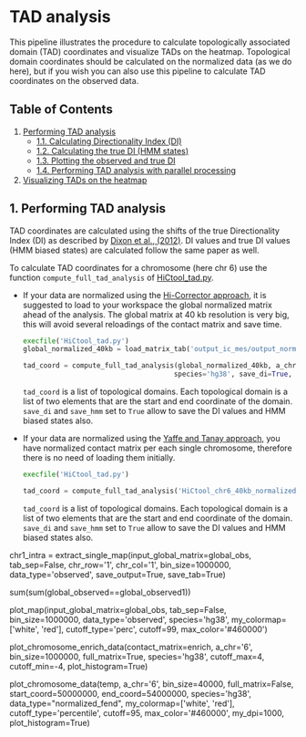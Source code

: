 # TAD analysis

This pipeline illustrates the procedure to calculate topologically associated domain (TAD) coordinates and visualize TADs on the heatmap. Topological domain coordinates should be calculated on the normalized data (as we do here), but if you wish you can also use this pipeline to calculate TAD coordinates on the observed data.

## Table of Contents

1. [Performing TAD analysis](#1-performing-tad-analysis)
   - [1.1. Calculating Directionality Index (DI)](#11-calculating-directionality-index)
   - [1.2. Calculating the true DI (HMM states)](#12-creating-the-fend-object)
   - [1.3. Plotting the observed and true DI](#13-plotting-the-observed-and-true-di)
   - [1.4. Performing TAD analysis with parallel processing](#14-performing-tad-analysis-with-parallel-processing)
2. [Visualizing TADs on the heatmap](#2-visualizing-tads-on-the-heatmap)

## 1. Performing TAD analysis

TAD coordinates are calculated using the shifts of the true Directionality Index (DI) as described by [Dixon et al., (2012)](http://www.nature.com/nature/journal/v485/n7398/abs/nature11082.html). DI values and true DI values (HMM biased states) are calculated follow the same paper as well.

To calculate TAD coordinates for a chromosome (here chr 6) use the function ``compute_full_tad_analysis`` of [HiCtool_tad.py](/scripts/HiCtool_tad.py).

- If your data are normalized using the [Hi-Corrector approach](https://github.com/Zhong-Lab-UCSD/HiCtool/blob/master/tutorial/normalization-matrix-balancing.md), it is suggested to load to your workspace the global normalized matrix ahead of the analysis. The global matrix at 40 kb resolution is very big, this will avoid several reloadings of the contact matrix and save time.
    ```Python
   execfile('HiCtool_tad.py')
   global_normalized_40kb = load_matrix_tab('output_ic_mes/output_normalized.txt')

   tad_coord = compute_full_tad_analysis(global_normalized_40kb, a_chr='6', isGlobal=True,
                                         species='hg38', save_di=True, save_hmm=True)
   ```
   ``tad_coord`` is a list of topological domains. Each topological domain is a list of two elements that are the start and end coordinate of the domain. ``save_di`` and ``save_hmm`` set to ``True`` allow to save the DI values and HMM biased states also.

- If your data are normalized using the [Yaffe and Tanay approach](https://github.com/Zhong-Lab-UCSD/HiCtool/blob/master/tutorial/normalization-yaffe-tanay.md), you have normalized contact matrix per each single chromosome, therefore there is no need of loading them initially.
   ```Python
   execfile('HiCtool_tad.py')
   
   tad_coord = compute_full_tad_analysis('HiCtool_chr6_40kb_normalized_fend.txt', a_chr='6',isGlobal=False, tab_sep=False, species='hg38', save_di=True, save_hmm=True)
   ```
   ``tad_coord`` is a list of topological domains. Each topological domain is a list of two elements that are the start and end coordinate of the domain. ``save_di`` and ``save_hmm`` set to ``True`` allow to save the DI values and HMM biased states also.










chr1_intra = extract_single_map(input_global_matrix=global_obs, 
tab_sep=False, 
chr_row='1', chr_col='1', 
bin_size=1000000,
data_type='observed',
save_output=True,
save_tab=True)

sum(sum(global_observed==global_observed1))

plot_map(input_global_matrix=global_obs,
tab_sep=False,
bin_size=1000000,
data_type='observed',
species='hg38',
my_colormap=['white', 'red'],
cutoff_type='perc',
cutoff=99,
max_color='#460000')


plot_chromosome_enrich_data(contact_matrix=enrich, 
a_chr='6', 
bin_size=1000000, 
full_matrix=True, 
species='hg38',
cutoff_max=4,
cutoff_min=-4,
plot_histogram=True)

plot_chromosome_data(temp, 
a_chr='6', 
bin_size=40000, 
full_matrix=False, 
start_coord=50000000, end_coord=54000000, 
species='hg38', 
data_type="normalized_fend", 
my_colormap=['white', 'red'], 
cutoff_type='percentile', cutoff=95, max_color='#460000', 
my_dpi=1000, 
plot_histogram=True)
